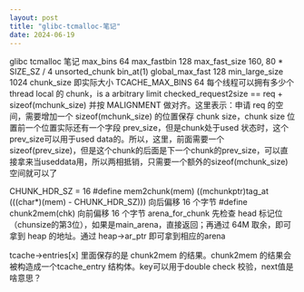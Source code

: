 ```yaml
---
layout: post
title: "glibc-tcmalloc-笔记"
date: 2024-06-19
---
```


glibc tcmalloc 笔记
max_bins 64
max_fastbin 128
max_fast_size 160, 80 * SIZE_SZ / 4
unsorted_chunk  bin_at(1)
global_max_fast 128
min_large_size 1024
chunk_size 即实际大小
TCACHE_MAX_BINS 64 每个线程可以拥有多少个 thread local 的 chunk，is a arbitrary limit
checked_request2size  == req + sizeof(mchunk_size) 并按 MALIGNMENT 做对齐。这里表示：申请 req 的空间，需要增加一个 sizeof(mchunk_size) 的位置保存 chunk size，chunk size 位置前一个位置实际还有一个字段 prev_size，但是chunk处于used 状态时，这个prev_size可以用于used data的。所以，这里，前面需要一个 sizeof(prev_size)，但是这个chunk的后面是下一个chunk的prev_size，可以直接拿来当useddata用，所以两相抵销，只需要一个额外的sizeof(mchunk_size) 空间就可以了

CHUNK_HDR_SZ = 16
#define mem2chunk(mem) ((mchunkptr)tag_at (((char*)(mem) - CHUNK_HDR_SZ))) 向后偏移 16 个字节
#define chunk2mem(chk) 向前偏移 16 个字节
arena_for_chunk 先检查 head 标记位（chunsize的第3位），如果是main_arena，直接返回；再通过 64M 取余，即可拿到 heap 的地址。通过 heap->ar_ptr 即可拿到相应的arena

tcache->entries[x] 里面保存的是 chunk2mem 的结果。chunk2mem 的结果会被构造成一个tcache_entry 结构体。key可以用于double check 校验，next值是啥意思？